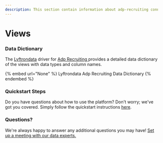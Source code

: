 ```yaml
---
description: This section contain information about adp-recruiting connector views information
---
```


# Views

### Data Dictionary

The [Lyftrondata](https://www.lyftrondata.com/) driver for [Adp Recruiting](None/)[ ](https://www.lyftrondata.com/integration/adp-recruiting/)provides a detailed data dictionary of the views with data types and column names.

{% embed url="None" %}
Lyftrondata Adp Recruiting Data Dictionary
{% endembed %}

### Quickstart Steps

Do you have questions about how to use the platform? Don't worry; we've got you covered. Simply follow the quickstart instructions [here](../README.md).

### Questions? <a href="#questions" id="questions"></a>

We're always happy to answer any additional questions you may have! [Set up a meeting with our data experts.](https://www.lyftrondata.com/book-a-meeting/)



